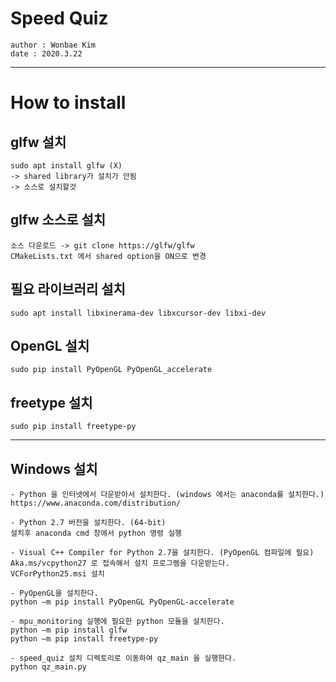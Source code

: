 # Speed Quiz 
```
author : Wonbae Kim
date : 2020.3.22
```
****

# How to install

## glfw 설치
```
sudo apt install glfw (X)
-> shared library가 설치가 안됨
-> 소스로 설치할것
```

## glfw 소스로 설치
```
소스 다운로드 -> git clone https://glfw/glfw
CMakeLists.txt 에서 shared option을 ON으로 변경
```

## 필요 라이브러리 설치
```
sudo apt install libxinerama-dev libxcursor-dev libxi-dev
```

## OpenGL 설치
```
sudo pip install PyOpenGL PyOpenGL_accelerate
```

## freetype 설치
```
sudo pip install freetype-py
```

---
## Windows 설치
```
- Python 을 인터넷에서 다운받아서 설치한다. (windows 에서는 anaconda를 설치한다.)  
https://www.anaconda.com/distribution/

- Python 2.7 버전을 설치한다. (64-bit)  
설치후 anaconda cmd 창에서 python 명령 실행

- Visual C++ Compiler for Python 2.7을 설치한다. (PyOpenGL 컴파일에 필요)  
Aka.ms/vcpython27 로 접속해서 설치 프로그램을 다운받는다.  
VCForPython25.msi 설치

- PyOpenGL을 설치한다.  
python –m pip install PyOpenGL PyOpenGL-accelerate  

- mpu_monitoring 실행에 필요한 python 모듈을 설치한다.  
python –m pip install glfw  
python –m pip install freetype-py  

- speed_quiz 설치 디렉토리로 이동하여 qz_main 을 실행한다.  
python qz_main.py
```


